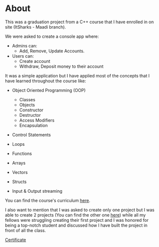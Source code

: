 # About

This was a graduation project from a C++ course that I have enrolled in on site (ItSharks - Maadi branch).

We were asked to create a console app where:

* Admins can:
  * Add, Remove, Update Accounts.
* Users can:
  * Create account
  * Withdraw, Deposit money to their account

It was a simple application but I have applied most of the concepts that I have learned throughout the course like:

* Object Oriented Programming (OOP)
  * Classes
  * Objects
  * Constructor
  * Destructor
  * Access Modifiers
  * Encapsulation
  
* Control Statements
* Loops
* Functions
* Arrays
* Vectors
* Structs
* Input & Output streaming

You can find the course's curriculum [here](https://itsharks.co/c/mobile-app/course/c-plus-plus).

I also want to mention that I was asked to create only one project but I was able to create 2 projects
 (You can find the other one [here](https://github.com/HusseinSamy/Basic-Library-System-August-2021)) while 
 all my fellows were struggling creating their first project and I was honored for being a top-notch student 
 and discussed how I have built the project in front of all the class.

[Certificate](https://drive.google.com/file/d/1a_9aw045SCsSzfFTMgootj09EuZTcqeO/view?usp=sharing)
